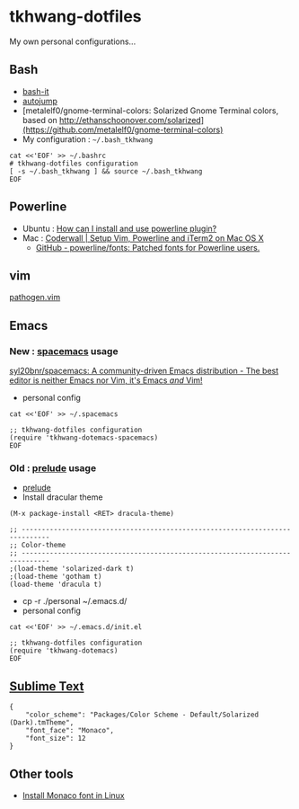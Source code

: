 tkhwang-dotfiles
================

My own personal configurations...

## Bash

* [bash-it](https://github.com/Bash-it/bash-it)
* [autojump](https://github.com/wting/autojump)
* [metalelf0/gnome-terminal-colors: Solarized Gnome Terminal colors, based on http://ethanschoonover.com/solarized](https://github.com/metalelf0/gnome-terminal-colors)
* My configuration : `~/.bash_tkhwang`

```
cat <<'EOF' >> ~/.bashrc
# tkhwang-dotfiles configuration
[ -s ~/.bash_tkhwang ] && source ~/.bash_tkhwang
EOF
```

## Powerline

- Ubuntu : [How can I install and use powerline plugin?](http://askubuntu.com/questions/283908/how-can-i-install-and-use-powerline-plugin)
- Mac : [Coderwall | Setup Vim, Powerline and iTerm2 on Mac OS X](https://coderwall.com/p/yiot4q/setup-vim-powerline-and-iterm2-on-mac-os-x)
	 - [GitHub - powerline/fonts: Patched fonts for Powerline users.](https://github.com/powerline/fonts)

## vim

[pathogen.vim](https://github.com/tpope/vim-pathogen)


## Emacs

### New : [spacemacs](https://github.com/syl20bnr/spacemacs) usage

[syl20bnr/spacemacs: A community-driven Emacs distribution - The best editor is neither Emacs nor Vim, it's Emacs *and* Vim!](https://github.com/syl20bnr/spacemacs)

* personal config

```
cat <<'EOF' >> ~/.spacemacs

;; tkhwang-dotfiles configuration
(require 'tkhwang-dotemacs-spacemacs)
EOF
```


### Old : [prelude](https://github.com/bbatsov/prelude) usage

* [prelude](https://github.com/bbatsov/prelude)
* Install dracular theme

```
(M-x package-install <RET> dracula-theme)
```

```
;; -----------------------------------------------------------------------------
;; Color-theme
;; -----------------------------------------------------------------------------
;(load-theme 'solarized-dark t)
;(load-theme 'gotham t)
(load-theme 'dracula t)
```

* cp -r ./personal ~/.emacs.d/
* personal config

```
cat <<'EOF' >> ~/.emacs.d/init.el

;; tkhwang-dotfiles configuration
(require 'tkhwang-dotemacs)
EOF
```

##  [Sublime Text](http://www.sublimetext.com/3)

```
{
    "color_scheme": "Packages/Color Scheme - Default/Solarized (Dark).tmTheme",
    "font_face": "Monaco",
    "font_size": 12
}
```


## Other tools

* [Install Monaco font in Linux](https://gist.github.com/rogerleite/99819#file-install_monaco_font-sh)

